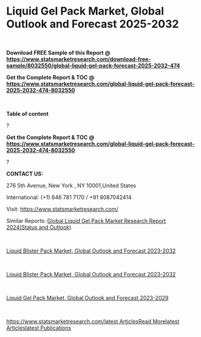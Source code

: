 <h1>Liquid Gel Pack Market, Global Outlook and Forecast 2025-2032</h1><br/><p><strong>Download FREE Sample of this Report @ <a href="https://www.statsmarketresearch.com/download-free-sample/8032550/global-liquid-gel-pack-forecast-2025-2032-474">https://www.statsmarketresearch.com/download-free-sample/8032550/global-liquid-gel-pack-forecast-2025-2032-474</a></strong></p>
 
 
 
 <div><b>Get the Complete Report & TOC @ <a href="https://www.statsmarketresearch.com/global-liquid-gel-pack-forecast-2025-2032-474-8032550">https://www.statsmarketresearch.com/global-liquid-gel-pack-forecast-2025-2032-474-8032550</a></b></div>
 
 
 
 <p><br />
 
 <b>Table of content</b></p>
 
 
 
 <p>? </p>
 
 
 
 <div><b>Get the Complete Report & TOC @ <a href="https://www.statsmarketresearch.com/global-liquid-gel-pack-forecast-2025-2032-474-8032550">https://www.statsmarketresearch.com/global-liquid-gel-pack-forecast-2025-2032-474-8032550</a></b></div>
 
 
 
 <p>? </p>
 
 
 
 <p><b>CONTACT US:</b><br />
 
 276 5th Avenue, New York , NY 10001,United States<br />
 
 International: (+1) 646 781 7170 / +91 8087042414<br />
 
 Visit: <a href="https://www.statsmarketresearch.com/">https://www.statsmarketresearch.com/</a><br />
 
 Similar Reports: <a href="https://www.statsmarketresearch.com/global-liquid-gel-pack-forecast-2025-2032-474-8032550">Global Liquid Gel Pack Market Research Report 2024(Status and Outlook)</a><br />
 
 <br />
 
 <a href="https://www.statsmarketresearch.com/global-liquid-gel-pack-forecast-2025-2032-474-8032550">Liquid Blister Pack Market, Global Outlook and Forecast 2023-2032</a><br />
 
 <br />
 
 <a href="https://www.statsmarketresearch.com/global-liquid-gel-pack-forecast-2025-2032-474-8032550">Liquid Blister Pack Market, Global Outlook and Forecast 2023-2032</a><br />
 
 <br />
 
 <a href="https://www.statsmarketresearch.com/global-liquid-gel-pack-forecast-2025-2032-474-8032550">Liquid Gel Pack Market, Global Outlook and Forecast 2023-2029</a><br />
 
 <br />
 
 <a href="https://gyeongbokgung.com">https://www.statsmarketresearch.com/</a><a href="https://hallyeomaritime.com">latest Articles</a><a href="https://jingwansa.com">Read More</a><a href="https://nguoiviet.jp/">latest Articles</a><a href="https://www.intelmarketresearch.com/">latest Publications</a></p>